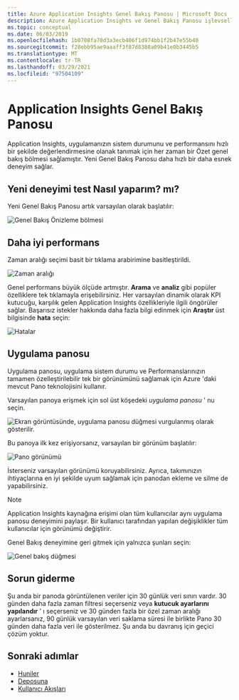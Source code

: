 ```yaml
---
title: Azure Application Insights Genel Bakış Panosu | Microsoft Docs
description: Azure Application Insights ve Genel Bakış Panosu işlevselliğine sahip uygulamaları izleyin.
ms.topic: conceptual
ms.date: 06/03/2019
ms.openlocfilehash: 1b0708fa70d3a3ecb406f1d974bb1f2b47e55b40
ms.sourcegitcommit: f28ebb95ae9aaaff3f87d8388a09b41e0b3445b5
ms.translationtype: MT
ms.contentlocale: tr-TR
ms.lasthandoff: 03/29/2021
ms.locfileid: "97504109"
---
```

# <a name="application-insights-overview-dashboard"></a>Application Insights Genel Bakış Panosu

Application Insights, uygulamanızın sistem durumunu ve performansını hızlı bir şekilde değerlendirmesine olanak tanımak için her zaman bir Özet genel bakış bölmesi sağlamıştır. Yeni Genel Bakış Panosu daha hızlı bir daha esnek deneyim sağlar.

## <a name="how-do-i-test-out-the-new-experience"></a>Yeni deneyimi test Nasıl yaparım? mı?

Yeni Genel Bakış Panosu artık varsayılan olarak başlatılır:

![Genel Bakış Önizleme bölmesi](./media/overview-dashboard/overview.png)

## <a name="better-performance"></a>Daha iyi performans

Zaman aralığı seçimi basit bir tıklama arabirimine basitleştirildi.

![Zaman aralığı](./media/overview-dashboard/app-insights-overview-dashboard-03.png)

Genel performans büyük ölçüde artmıştır. **Arama** ve **analiz** gibi popüler özelliklere tek tıklamayla erişebilirsiniz. Her varsayılan dinamik olarak KPI kutucuğu, karşılık gelen Application Insights özellikleriyle ilgili öngörüler sağlar. Başarısız istekler hakkında daha fazla bilgi edinmek için **Araştır** üst bilgisinde **hata** seçin:

![Hatalar](./media/overview-dashboard/app-insights-overview-dashboard-04.png)

## <a name="application-dashboard"></a>Uygulama panosu

Uygulama panosu, uygulama sistem durumu ve Performanslarınızın tamamen özelleştirilebilir tek bir görünümünü sağlamak için Azure 'daki mevcut Pano teknolojisini kullanır.

Varsayılan panoya erişmek için sol üst köşedeki _uygulama panosu_ ' nu seçin.

![Ekran görüntüsünde, uygulama panosu düğmesi vurgulanmış olarak gösterilir.](./media/overview-dashboard/app-insights-overview-dashboard-05.png)

Bu panoya ilk kez erişiyorsanız, varsayılan bir görünüm başlatılır:

![Pano görünümü](./media/overview-dashboard/0001-dashboard.png)

İsterseniz varsayılan görünümü koruyabilirsiniz. Ayrıca, takımınızın ihtiyaçlarına en iyi şekilde uyum sağlamak için panodan ekleme ve silme de yapabilirsiniz.

> [!NOTE]
> Application Insights kaynağına erişimi olan tüm kullanıcılar aynı uygulama panosu deneyimini paylaşır. Bir kullanıcı tarafından yapılan değişiklikler tüm kullanıcılar için görünümü değiştirir.

Genel Bakış deneyimine geri gitmek için yalnızca şunları seçin:

![Genel bakış düğmesi](./media/overview-dashboard/app-insights-overview-dashboard-07.png)

## <a name="troubleshooting"></a>Sorun giderme

Şu anda bir panoda görüntülenen veriler için 30 günlük veri sınırı vardır. 30 günden daha fazla zaman filtresi seçerseniz veya **kutucuk ayarlarını yapılandır** ' ı seçerseniz ve 30 günden fazla bir özel zaman aralığı ayarlarsanız, 90 günlük varsayılan veri saklama süresi ile birlikte Pano 30 günden daha fazla veri ile gösterilmez. Şu anda bu davranış için geçici çözüm yoktur.

## <a name="next-steps"></a>Sonraki adımlar

- [Huniler](./usage-funnels.md)
- [Deposuna](./usage-retention.md)
- [Kullanıcı Akışları](./usage-flows.md)


